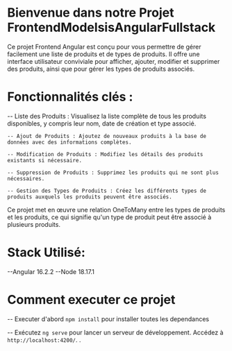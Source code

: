 # Bienvenue dans notre Projet FrontendModelsisAngularFullstack

Ce projet Frontend Angular est conçu pour vous permettre de gérer facilement une liste de produits et de types de produits. Il offre une interface utilisateur conviviale pour afficher, ajouter, modifier et supprimer des produits, ainsi que pour gérer les types de produits associés.

# Fonctionnalités clés :

   -- Liste des Produits : Visualisez la liste complète de tous les produits disponibles, y compris leur nom, date de création et type associé.


    -- Ajout de Produits : Ajoutez de nouveaux produits à la base de données avec des informations complètes.

    -- Modification de Produits : Modifiez les détails des produits existants si nécessaire.

    -- Suppression de Produits : Supprimez les produits qui ne sont plus nécessaires.

    -- Gestion des Types de Produits : Créez les différents types de produits auxquels les produits peuvent être associés.

Ce projet met en œuvre une relation OneToMany entre les types de produits et les produits, ce qui signifie qu'un type de produit peut être associé à plusieurs produits.


# Stack Utilisé:

--Angular 16.2.2
--Node 18.17.1

# Comment executer ce projet

-- Executer d'abord `npm install` pour installer toutes les dependances

-- Exécutez `ng serve` pour lancer un serveur de développement. Accédez à `http://localhost:4200/`. .



